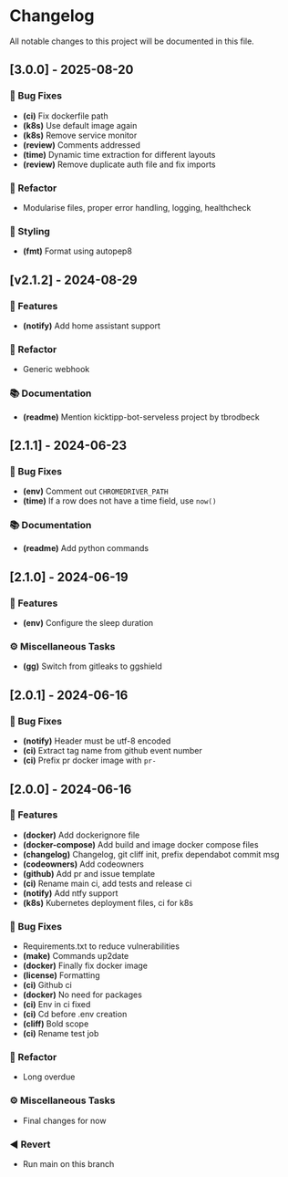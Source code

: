 # Changelog

All notable changes to this project will be documented in this file.

## [3.0.0] - 2025-08-20

### 🐛 Bug Fixes

- **(ci)** Fix dockerfile path
- **(k8s)** Use default image again
- **(k8s)** Remove service monitor
- **(review)** Comments addressed
- **(time)** Dynamic time extraction for different layouts
- **(review)** Remove duplicate auth file and fix imports

### 🚜 Refactor

- Modularise files, proper error handling, logging, healthcheck

### 🎨 Styling

- **(fmt)** Format using autopep8

## [v2.1.2] - 2024-08-29

### 🚀 Features

- **(notify)** Add home assistant support

### 🚜 Refactor

- Generic webhook

### 📚 Documentation

- **(readme)** Mention kicktipp-bot-serveless project by tbrodbeck

## [2.1.1] - 2024-06-23

### 🐛 Bug Fixes

- **(env)** Comment out `CHROMEDRIVER_PATH`
- **(time)** If a row does not have a time field, use `now()`

### 📚 Documentation

- **(readme)** Add python commands

## [2.1.0] - 2024-06-19

### 🚀 Features

- **(env)** Configure the sleep duration

### ⚙️ Miscellaneous Tasks

- **(gg)** Switch from gitleaks to ggshield

## [2.0.1] - 2024-06-16

### 🐛 Bug Fixes

- **(notify)** Header must be utf-8 encoded
- **(ci)** Extract tag name from github event number
- **(ci)** Prefix pr docker image with `pr-`

## [2.0.0] - 2024-06-16

### 🚀 Features

- **(docker)** Add dockerignore file
- **(docker-compose)** Add build and image docker compose files
- **(changelog)** Changelog, git cliff init, prefix dependabot commit msg
- **(codeowners)** Add codeowners
- **(github)** Add pr and issue template
- **(ci)** Rename main ci, add tests and release ci
- **(notify)** Add ntfy support
- **(k8s)** Kubernetes deployment files, ci for k8s

### 🐛 Bug Fixes

- Requirements.txt to reduce vulnerabilities
- **(make)** Commands up2date
- **(docker)** Finally fix docker image
- **(license)** Formatting
- **(ci)** Github ci
- **(docker)** No need for packages
- **(ci)** Env in ci fixed
- **(ci)** Cd before .env creation
- **(cliff)** Bold scope
- **(ci)** Rename test job

### 🚜 Refactor

- Long overdue

### ⚙️ Miscellaneous Tasks

- Final changes for now

### ◀️ Revert

- Run main on this branch

<!-- generated by git-cliff -->
